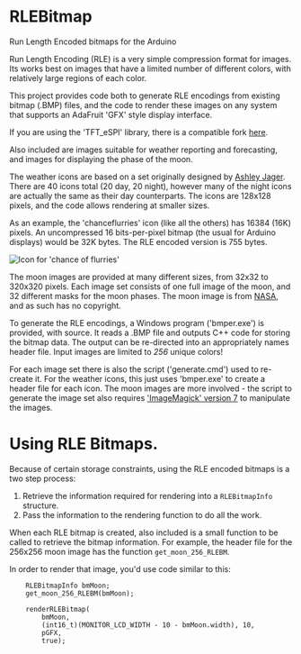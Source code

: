 # RLEBitmap
Run Length Encoded bitmaps for the Arduino

Run Length Encoding (RLE) is a very simple compression format for images.  Its works best on images that have a limited number of different colors, with relatively large regions of each color.

This project provides code both to generate RLE encodings from existing bitmap (.BMP) files, and the code to render these images on any system that supports an AdaFruit 'GFX' style display interface.

If you are using the 'TFT_eSPI' library, there is a compatible fork [here](https://github.com/Bodmer/RLEBitmap).

Also included are images suitable for weather reporting and forecasting, and images for displaying the phase of the moon.

The weather icons are based on a set originally designed by [Ashley Jager](http://ashleyjager.com/weather-underground).  There are 40 icons total (20 day, 20 night), however many of the night icons are actually the same as their day counterparts.  The icons are 128x128 pixels, and the code allows rendering at smaller sizes.

As an example, the 'chanceflurries' icon (like all the others) has 16384 (16K) pixels.  An uncompressed 16 bits-per-pixel bitmap (the usual for Arduino displays)  would be 32K bytes.  The RLE encoded version is 755 bytes.

![Icon for 'chance of flurries'](https://raw.githubusercontent.com/MHotchin/RLEBitmap/master/extras/Images/Weather/chanceflurries.bmp)

The moon images are provided at many different sizes, from 32x32 to 320x320 pixels.  Each image set consists of one full image of the moon, and 32 different masks for the moon phases.  The moon image is from [NASA](https://www.nasa.gov/feature/goddard/2016/novembers-spectacular-supermoon), and as such has no copyright.

To generate the RLE encodings, a Windows program ('bmper.exe') is provided, with source.  It reads a .BMP file and outputs C++ code for storing the bitmap data.  The output can be re-directed into an appropriately names header file.  Input images are limited to *256* unique colors!

For each image set there is also the script ('generate.cmd') used to re-create it.  For the weather icons, this just uses 'bmper.exe' to create a header file for each icon.  The moon images are more involved - the script to generate the image set also requires ['ImageMagick' version 7](https://imagemagick.org/) to manipulate the images.

# Using RLE Bitmaps.

Because of certain storage constraints, using the RLE encoded bitmaps is a two step process:
1. Retrieve the information required for rendering into a `RLEBitmapInfo` structure.
2. Pass the information to the rendering function to do all the work.

When each RLE bitmap is created, also included is a small function to be called to retrieve the bitmap information.  For example, the header file for the 256x256 moon image has the function `get_moon_256_RLEBM`.

In order to render that image, you'd use code similar to this:
```
	RLEBitmapInfo bmMoon;
	get_moon_256_RLEBM(bmMoon);

	renderRLEBitmap(
		bmMoon,
		(int16_t)(MONITOR_LCD_WIDTH - 10 - bmMoon.width), 10,
		pGFX,
		true);
```
